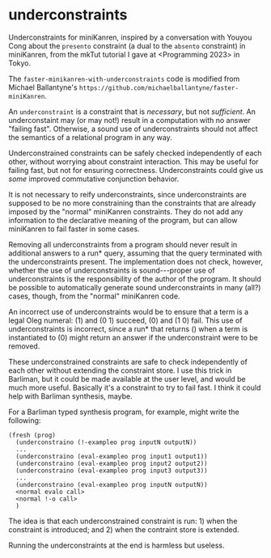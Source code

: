 # underconstraints

Underconstraints for miniKanren, inspired by a conversation with
Youyou Cong about the `presento` constraint (a dual to the `absento`
constraint) in miniKanren, from the mkTut tutorial I gave at
<Programming 2023> in Tokyo.

The `faster-minikanren-with-underconstraints` code is modified from
Michael Ballantyne's
`https://github.com/michaelballantyne/faster-miniKanren`.

An `underconstraint` is a constraint that is *necessary*, but not
*sufficient*.  An underconstaint may (or may not!) result in a
computation with no answer "failing fast".  Otherwise, a sound use of
underconstraints should not affect the semantics of a relational
program in any way.

Underconstrained constraints can be safely checked independently of
each other, without worrying about constraint interaction.  This may
be useful for failing fast, but not for ensuring correctness.
Underconstraints could give us *some* improved commutative conjunction
behavior.

It is not necessary to reify underconstraints, since underconstraints
are supposed to be no more constraining than the constraints that are
already imposed by the "normal" miniKanren constraints.  They do not
add any information to the declarative meaning of the program, but can
allow miniKanren to fail faster in some cases.

Removing all underconstraints from a program should never result in
additional answers to a run* query, assuming that the query terminated
with the underconstraints present.  The implementation does not check,
however, whether the use of underconstraints is sound---proper use of
underconstraints is the responsibility of the author of the program.
It should be possible to automatically generate sound underconstraints
in many (all?) cases, though, from the "normal" miniKanren code.

An incorrect use of underconstraints would be to ensure that a term is
a legal Oleg numeral: (1) and (0 1) succeed, (0) and (1 0) fail.  This
use of underconstraints is incorrect, since a run* that returns ()
when a term is instantiated to (0) might return an answer if the
underconstraint were to be removed.

These underconstrained constraints are safe to check independently of
each other without extending the constraint store.  I use this trick
in Barliman, but it could be made available at the user level, and
would be much more useful.  Basically it's a constraint to try to fail
fast.  I think it could help with Barliman synthesis, maybe.

For a Barliman typed synthesis program, for example, might write the
following:

```
(fresh (prog)
  (underconstraino (!-exampleo prog inputN outputN))
  ...
  (underconstraino (eval-exampleo prog input1 output1))
  (underconstraino (eval-exampleo prog input2 output2))
  (underconstraino (eval-exampleo prog input3 output3))
  ...
  (underconstraino (eval-exampleo prog inputN outputN))
  <normal evalo call>
  <normal !-o call>
  )
```

The idea is that each underconstrained constraint is run: 1) when the
constraint is introduced; and 2) when the contraint store is extended.

Running the underconstraints at the end is harmless but useless.
